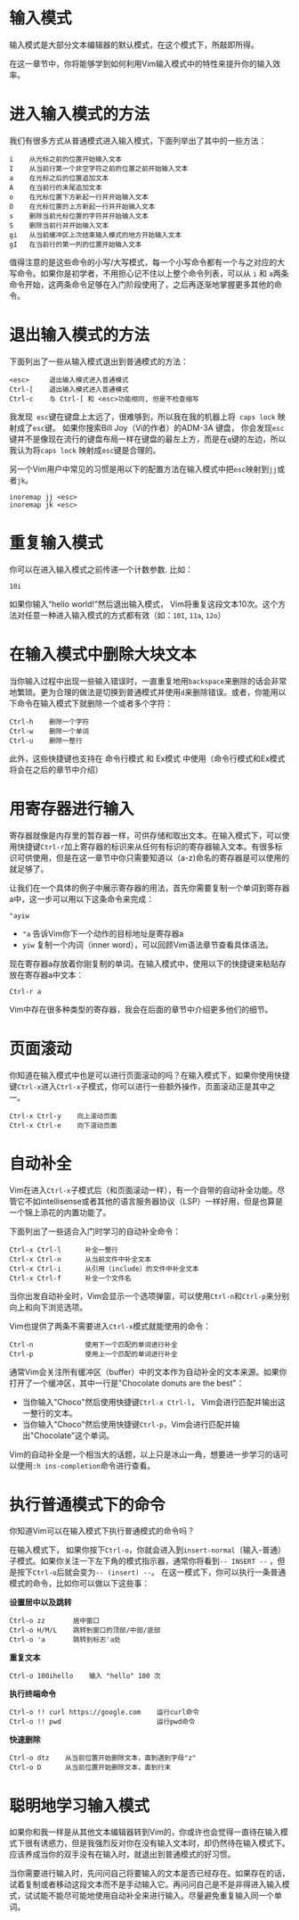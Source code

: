 # 输入模式

输入模式是大部分文本编辑器的默认模式，在这个模式下，所敲即所得。

在这一章节中，你将能够学到如何利用Vim输入模式中的特性来提升你的输入效率。

# 进入输入模式的方法

我们有很多方式从普通模式进入输入模式，下面列举出了其中的一些方法：

```
i    从光标之前的位置开始输入文本
I    从当前行第一个非空字符之前的位置之前开始输入文本
a    在光标之后的位置追加文本
A    在当前行的末尾追加文本
o    在光标位置下方新起一行并开始输入文本
O    在光标位置的上方新起一行并开始输入文本
s    删除当前光标位置的字符并开始输入文本
S    删除当前行并开始输入文本
gi   从当前缓冲区上次结束输入模式的地方开始输入文本
gI   在当前行的第一列的位置开始输入文本
```

值得注意的是这些命令的小写/大写模式，每一个小写命令都有一个与之对应的大写命令。如果你是初学者，不用担心记不住以上整个命令列表，可以从 `i` 和 `a`两条命令开始，这两条命令足够在入门阶段使用了，之后再逐渐地掌握更多其他的命令。

#  退出输入模式的方法

下面列出了一些从输入模式退出到普通模式的方法：

```
<esc>     退出输入模式进入普通模式
Ctrl-[    退出输入模式进入普通模式
Ctrl-c    与 Ctrl-[ 和 <esc>功能相同, 但是不检查缩写
```

我发现` esc`键在键盘上太远了，很难够到，所以我在我的机器上将` caps lock` 映射成了`esc`键。 如果你搜索Bill Joy（Vi的作者）的ADM-3A 键盘， 你会发现`esc`键并不是像现在流行的键盘布局一样在键盘的最左上方，而是在`q`键的左边，所以我认为将`caps lock` 映射成`esc`键是合理的。

另一个Vim用户中常见的习惯是用以下的配置方法在输入模式中把`esc`映射到`jj`或者`jk`。

```
inoremap jj <esc>
inoremap jk <esc>
```
# 重复输入模式

你可以在进入输入模式之前传递一个计数参数. 比如：
```
10i
```

如果你输入“hello world!”然后退出输入模式， Vim将重复这段文本10次。这个方法对任意一种进入输入模式的方式都有效（如：`10I`, `11a`, `12o`）

# 在输入模式中删除大块文本

当你输入过程中出现一些输入错误时，一直重复地用`backspace`来删除的话会非常地繁琐。更为合理的做法是切换到普通模式并使用`d`来删除错误。或者，你能用以下命令在输入模式下就删除一个或者多个字符：

```
Ctrl-h    删除一个字符
Ctrl-w    删除一个单词
Ctrl-u    删除一整行
```

此外，这些快捷键也支持在 命令行模式 和 Ex模式 中使用（命令行模式和Ex模式将会在之后的章节中介绍）

# 用寄存器进行输入

寄存器就像是内存里的暂存器一样，可供存储和取出文本。在输入模式下，可以使用快捷键`Ctrl-r`加上寄存器的标识来从任何有标识的寄存器输入文本。有很多标识可供使用，但是在这一章节中你只需要知道以（a-z)命名的寄存器是可以使用的就足够了。

让我们在一个具体的例子中展示寄存器的用法，首先你需要复制一个单词到寄存器a中，这一步可以用以下这条命令来完成：

```
"ayiw
```
- `"a` 告诉Vim你下一个动作的目标地址是寄存器a
- `yiw` 复制一个内词（inner word），可以回顾Vim语法章节查看具体语法。

现在寄存器a存放着你刚复制的单词。在输入模式中，使用以下的快捷键来粘贴存放在寄存器a中文本：

```
Ctrl-r a
```

Vim中存在很多种类型的寄存器，我会在后面的章节中介绍更多他们的细节。

# 页面滚动

你知道在输入模式中也是可以进行页面滚动的吗？在输入模式下，如果你使用快捷键`Ctrl-x`进入`Ctrl-x`子模式，你可以进行一些额外操作，页面滚动正是其中之一。

```
Ctrl-x Ctrl-y    向上滚动页面
Ctrl-x Ctrl-e    向下滚动页面
```

# 自动补全

Vim在进入`Ctrl-x`子模式后（和页面滚动一样），有一个自带的自动补全功能。尽管它不如intellisense或者其他的语言服务器协议（LSP）一样好用，但是也算是一个锦上添花的内置功能了。

下面列出了一些适合入门时学习的自动补全命令：

```
Ctrl-x Ctrl-l	   补全一整行
Ctrl-x Ctrl-n	   从当前文件中补全文本
Ctrl-x Ctrl-i	   从引用（include）的文件中补全文本
Ctrl-x Ctrl-f	   补全一个文件名
```

当你出发自动补全时，Vim会显示一个选项弹窗，可以使用`Ctrl-n`和`Ctrl-p`来分别向上和向下浏览选项。

Vim也提供了两条不需要进入`Ctrl-x`模式就能使用的命令：

```
Ctrl-n             使用下一个匹配的单词进行补全
Ctrl-p             使用上一个匹配的单词进行补全
```

通常Vim会关注所有缓冲区（buffer）中的文本作为自动补全的文本来源。如果你打开了一个缓冲区，其中一行是"Chocolate donuts are the best"：

- 当你输入"Choco"然后使用快捷键`Ctrl-x Ctrl-l`， Vim会进行匹配并输出这一整行的文本。
- 当你输入"Choco"然后使用快捷键`Ctrl-p`，Vim会进行匹配并输出"Chocolate"这个单词。

Vim的自动补全是一个相当大的话题，以上只是冰山一角，想要进一步学习的话可以使用`:h ins-completion`命令进行查看。

# 执行普通模式下的命令

你知道Vim可以在输入模式下执行普通模式的命令吗？

在输入模式下， 如果你按下`Ctrl-o`，你就会进入到`insert-normal`（输入-普通）子模式。如果你关注一下左下角的模式指示器，通常你将看到`-- INSERT --` ，但是按下`Ctrl-o`后就会变为`-- (insert) --`。 在这一模式下，你可以执行一条普通模式的命令，比如你可以做以下这些事：

**设置居中以及跳转**

```
Ctrl-o zz       居中窗口
Ctrl-o H/M/L    跳转到窗口的顶部/中部/底部
Ctrl-o 'a       跳转到标志'a处
```

**重复文本**

```
Ctrl-o 100ihello    输入 "hello" 100 次
```

**执行终端命令**

```
Ctrl-o !! curl https://google.com    运行curl命令
Ctrl-o !! pwd                        运行pwd命令
```

**快速删除**

```
Ctrl-o dtz    从当前位置开始删除文本，直到遇到字母"z"
Ctrl-o D      从当前位置开始删除文本，直到行末
```

# 聪明地学习输入模式

如果你和我一样是从其他文本编辑器转到Vim的，你或许也会觉得一直待在输入模式下很有诱惑力，但是我强烈反对你在没有输入文本时，却仍然待在输入模式下。应该养成当你的双手没有在输入时，就退出到普通模式的好习惯。

当你需要进行输入时，先问问自己将要输入的文本是否已经存在。如果存在的话，试着复制或者移动这段文本而不是手动输入它。再问问自己是不是非得进入输入模式，试试能不能尽可能地使用自动补全来进行输入。尽量避免重复输入同一个单词。

